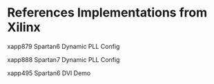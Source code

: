 # References Implementations from Xilinx

xapp879 Spartan6 Dynamic PLL Config

xapp888 Spartan7 Dynamic PLL Config

xapp495 Spartan6 DVI Demo
